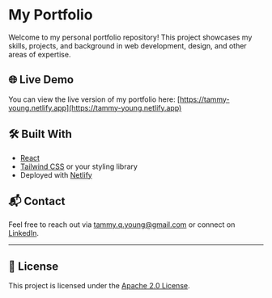 # My Portfolio

Welcome to my personal portfolio repository! This project showcases my skills, projects, and background in web development, design, and other areas of expertise.

## 🌐 Live Demo

You can view the live version of my portfolio here: [https://tammy-young.netlify.app](https://tammy-young.netlify.app)

## 🛠️ Built With

- [React](https://reactjs.org/)
- [Tailwind CSS](https://tailwindcss.com/) or your styling library
- Deployed with [Netlify](https://netlify.com/)

## 📬 Contact

Feel free to reach out via [tammy.q.young@gmail.com](mailto:tammy.q.young@gmail.com) or connect on [LinkedIn](https://www.linkedin.com/in/tammyqyoung).

---

## 📄 License

This project is licensed under the [Apache 2.0 License](LICENSE).
